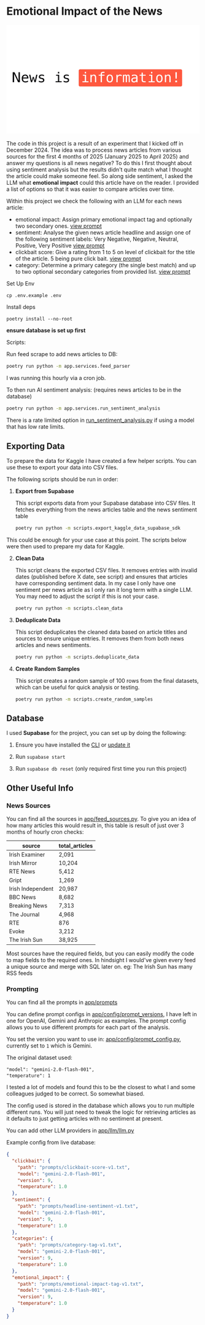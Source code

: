 # Emotional Impact of the News

![News Sentiment Analysis](news.gif)

The code in this project is a result of an experiment that I kicked off in December 2024. The idea was to process news articles from various sources for the first 4 months of 2025 (January 2025 to April 2025) and answer my questions is all news negative? To do this I first thought about using sentiment analysis but the results didn't quite match what I thought the article could make someone feel. So along side sentiment, I asked the LLM what **emotional impact** could this article have on the reader. I provided a list of options so that it was easier to compare articles over time.

Within this project we check the following with an LLM for each news article:

- emotional impact: Assign primary emotional impact tag and optionally two secondary ones. [view prompt](app/prompts/emotional-impact-tag-v1.txt)
- sentiment: Analyse the given news article headline and assign one of the following sentiment labels: Very Negative, Negative, Neutral, Positive, Very Positive [view prompt](app/prompts/headline-sentiment-v1.txt)
- clickbait score: Give a rating from 1 to 5 on level of clickbait for the title of the article. 5 being pure click bait. [view prompt](app/prompts/clickbait-score-v1.txt)
- category: Determine a primary category (the single best match) and up to two optional secondary categories from provided list. [view prompt](app/prompts/category-tag-v1.txt)

Set Up Env

```
cp .env.example .env
```

Install deps

```
poetry install --no-root
```

**ensure database is set up first**

Scripts:

Run feed scrape to add news articles to DB:

```bash
poetry run python -m app.services.feed_parser
```

I was running this hourly via a cron job.

To then run AI sentiment analysis: (requires news articles to be in the database)

```bash
poetry run python -m app.services.run_sentiment_analysis
```

There is a rate limited option in [run_sentiment_analysis.py](app/services/run_sentiment_analysis.py) if using a model that has low rate limits.

## Exporting Data

To prepare the data for Kaggle I have created a few helper scripts. You can use these to export your data into CSV files.

The following scripts should be run in order:

1.  **Export from Supabase**

    This script exports data from your Supabase database into CSV files. It fetches everything from the news articles table and the news sentiment table

    ```bash
    poetry run python -m scripts.export_kaggle_data_supabase_sdk
    ```

This could be enough for your use case at this point. The scripts below were then used to prepare my data for Kaggle.

2.  **Clean Data**

    This script cleans the exported CSV files. It removes entries with invalid dates (published before X date, see script) and ensures that articles have corresponding sentiment data. In my case I only have one sentiment per news article as I only ran it long term with a single LLM. You may need to adjust the script if this is not your case.

    ```bash
    poetry run python -m scripts.clean_data
    ```

3.  **Deduplicate Data**

    This script deduplicates the cleaned data based on article titles and sources to ensure unique entries. It removes them from both news articles and news sentiments.

    ```bash
    poetry run python -m scripts.deduplicate_data
    ```

4.  **Create Random Samples**

    This script creates a random sample of 100 rows from the final datasets, which can be useful for quick analysis or testing.

    ```bash
    poetry run python -m scripts.create_random_samples
    ```

## Database

I used **Supabase** for the project, you can set up by doing the following:

1. Ensure you have installed the [CLI](https://supabase.com/docs/guides/local-development/cli/getting-started?queryGroups=platform&platform=macos#installing-the-supabase-cli) or [update it](https://supabase.com/docs/guides/local-development/cli/getting-started?queryGroups=platform&platform=macos#updating-the-supabase-cli)

2. Run `supabase start`

3. Run `supabase db reset` (only required first time you run this project)

## Other Useful Info

### News Sources

You can find all the sources in [app/feed_sources.py](app/feed_sources.py). To give you an idea of how many articles this would result in, this table is result of just over 3 months of hourly cron checks:

| source            | total_articles |
| ----------------- | -------------- |
| Irish Examiner    | 2,091          |
| Irish Mirror      | 10,204         |
| RTE News          | 5,412          |
| Gript             | 1,269          |
| Irish Independent | 20,987         |
| BBC News          | 8,682          |
| Breaking News     | 7,313          |
| The Journal       | 4,968          |
| RTE               | 876            |
| Evoke             | 3,212          |
| The Irish Sun     | 38,925         |

Most sources have the required fields, but you can easily modify the code to map fields to the required ones. In hindsight I would've given every feed a unique source and merge with SQL later on. eg: The Irish Sun has many RSS feeds

### Prompting

You can find all the prompts in [app/prompts](app/prompts)

You can define prompt configs in [app/config/prompt_versions](app/config/prompt_versions), I have left in one for OpenAI, Gemini and Anthropic as examples. The prompt config allows you to use different prompts for each part of the analysis.

You set the version you want to use in: [app/config/prompt_config.py](app/config/prompt_config.py), currently set to `1` which is Gemini.

The original dataset used:

```
"model": "gemini-2.0-flash-001",
"temperature": 1
```

I tested a lot of models and found this to be the closest to what I and some colleagues judged to be correct. So somewhat biased.

The config used is stored in the database which allows you to run multiple different runs. You will just need to tweak the logic for retrieving articles as it defaults to just getting articles with no sentiment at present.

You can add other LLM providers in [app/llm/llm.py](app/llm/llm.py)

Example config from live database:

```json
{
  "clickbait": {
    "path": "prompts/clickbait-score-v1.txt",
    "model": "gemini-2.0-flash-001",
    "version": 9,
    "temperature": 1.0
  },
  "sentiment": {
    "path": "prompts/headline-sentiment-v1.txt",
    "model": "gemini-2.0-flash-001",
    "version": 9,
    "temperature": 1.0
  },
  "categories": {
    "path": "prompts/category-tag-v1.txt",
    "model": "gemini-2.0-flash-001",
    "version": 9,
    "temperature": 1.0
  },
  "emotional_impact": {
    "path": "prompts/emotional-impact-tag-v1.txt",
    "model": "gemini-2.0-flash-001",
    "version": 9,
    "temperature": 1.0
  }
}
```
